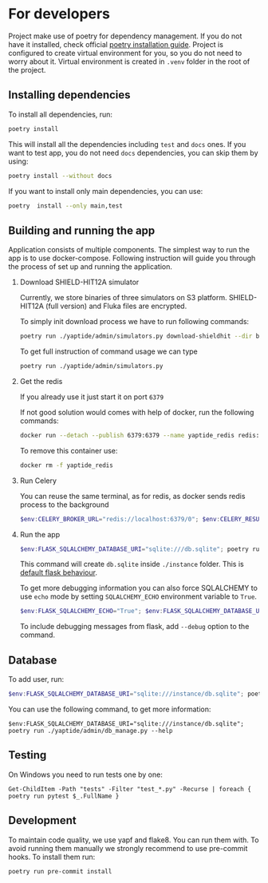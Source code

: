 # For developers

Project make use of poetry for dependency management. If you do not have it installed, check official [poetry installation guide](https://python-poetry.org/docs/).
Project is configured to  create virtual environment for you, so you do not need to worry about it.
Virtual environment is created in `.venv` folder in the root of the project.

## Installing dependencies

To install all dependencies, run:

```bash
poetry install
```

This will install all the dependencies including `test` and `docs` ones.
If you want to test app, you do not need `docs` dependencies, you can skip them by using:

```bash
poetry install --without docs
```

If you want to install only main dependencies, you can use:

```bash
poetry  install --only main,test
```

## Building and running the app

Application consists of multiple components. The simplest way to run the app is to use docker-compose. Following instruction will guide you through the process of set up and running the application.

1. Download SHIELD-HIT12A simulator

    Currently, we store binaries of three simulators on S3 platform. SHIELD-HIT12A (full version) and Fluka files are encrypted.

    To simply init download process we have to run following commands:

    ```bash
    poetry run ./yaptide/admin/simulators.py download-shieldhit --dir bin
    ```

    To get full instruction of command usage we can type

    ```bash
    poetry run ./yaptide/admin/simulators.py
    ```
2. Get the redis

    If you already use it just start it on port `6379`

    If not good solution would comes with help of docker, run the following commands:

    ```bash
    docker run --detach --publish 6379:6379 --name yaptide_redis redis:7-alpine
    ```

    To remove this container use:

    ```bash
    docker rm -f yaptide_redis
    ```

3. Run Celery

    You can reuse the same terminal, as for redis, as docker sends redis process to the background

    ```powershell
    $env:CELERY_BROKER_URL="redis://localhost:6379/0"; $env:CELERY_RESULT_BACKEND="redis://localhost:6379/0"; poetry run celery --app yaptide.celery.worker worker -P threads --loglevel=info
    ```

4. Run the app

    ```powershell
    $env:FLASK_SQLALCHEMY_DATABASE_URI="sqlite:///db.sqlite"; poetry run flask --app yaptide.application run
    ```
    This command will create `db.sqlite` inside `./instance` folder. This is [default flask behaviour](https://flask.palletsprojects.com/en/3.0.x/config/#instance-folders).

    To get more debugging information you can also force SQLALCHEMY to use `echo` mode by setting `SQLALCHEMY_ECHO` environment variable to `True`.

   ```powershell
   $env:FLASK_SQLALCHEMY_ECHO="True"; $env:FLASK_SQLALCHEMY_DATABASE_URI="sqlite://db.sqlite"; poetry run flask --app yaptide.application run
   ```

    To include debugging messages from flask, add `--debug` option to the command.

## Database

To add user, run:

```powershell
$env:FLASK_SQLALCHEMY_DATABASE_URI="sqlite:///instance/db.sqlite"; poetry run ./yaptide/admin/db_manage.py add-user admin --password password
```

You can use the following command, to get more information:

```
$env:FLASK_SQLALCHEMY_DATABASE_URI="sqlite:///instance/db.sqlite"; poetry run ./yaptide/admin/db_manage.py --help
```

## Testing
On Windows you need to run tests one by one:

```shell
Get-ChildItem -Path "tests" -Filter "test_*.py" -Recurse | foreach { poetry run pytest $_.FullName }
```

## Development

To maintain code quality, we use yapf and flake8. You can run them with. To avoid running them manually we strongly recommend to use pre-commit hooks. To install them run:

```shell
poetry run pre-commit install
```
